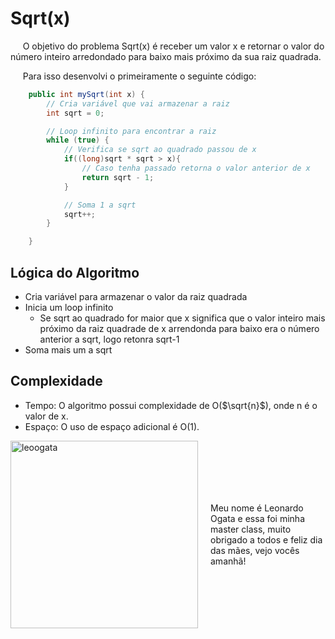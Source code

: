 # Sqrt(x)

&nbsp;&nbsp;&nbsp;&nbsp; O objetivo do problema Sqrt(x) é receber um valor x e retornar o valor do número inteiro arredondado para baixo mais próximo da sua raiz quadrada.

&nbsp;&nbsp;&nbsp;&nbsp; Para isso desenvolvi o primeiramente o seguinte código: 

```java
    public int mySqrt(int x) {
        // Cria variável que vai armazenar a raiz
        int sqrt = 0;

        // Loop infinito para encontrar a raiz
        while (true) {
            // Verifica se sqrt ao quadrado passou de x
            if((long)sqrt * sqrt > x){
                // Caso tenha passado retorna o valor anterior de x
                return sqrt - 1;
            }

            // Soma 1 a sqrt
            sqrt++;
        }

    }
```

## Lógica do Algoritmo
- Cria variável para armazenar o valor da raiz quadrada
- Inicia um loop infinito 
    - Se sqrt ao quadrado for maior que x significa que o valor inteiro mais próximo da raiz quadrade de x arrendonda para baixo era o número anterior a sqrt, logo retonra sqrt-1
- Soma mais um a sqrt
    

## Complexidade
- Tempo: O algoritmo possui complexidade de O($\sqrt{n}$), onde n é o valor de x.
- Espaço: O uso de espaço adicional é O($1$).

<div style="display: flex; align-items: center; justify-content: center;">
    <img src="leoogata14.jpg" alt="leoogata" style="width: 300px; height: auto; margin-right: 20px;">
    <div>
        <p>Meu nome é Leonardo Ogata e essa foi minha master class, muito obrigado a todos e feliz dia das mães, vejo vocês amanhã!</p>
    </div>
</div>
